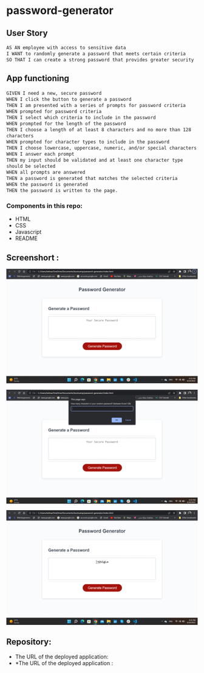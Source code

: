 # password-generator

## User Story

    AS AN employee with access to sensitive data
    I WANT to randomly generate a password that meets certain criteria
    SO THAT I can create a strong password that provides greater security



## App functioning

    GIVEN I need a new, secure password
    WHEN I click the button to generate a password
    THEN I am presented with a series of prompts for password criteria
    WHEN prompted for password criteria
    THEN I select which criteria to include in the password
    WHEN prompted for the length of the password
    THEN I choose a length of at least 8 characters and no more than 128 characters
    WHEN prompted for character types to include in the password
    THEN I choose lowercase, uppercase, numeric, and/or special characters
    WHEN I answer each prompt
    THEN my input should be validated and at least one character type should be selected
    WHEN all prompts are answered
    THEN a password is generated that matches the selected criteria
    WHEN the password is generated
    THEN the password is written to the page.
    
    
   ### Components in this repo:
  - HTML
  - CSS
  - Javascript
  - README

  ## Screenshort :
  ![](assets/images/Screenshot-1.png)

  ![](assets/images/Screenshot-2.png)

  ![](assets/images/Screenshot-3.png)
  
  
  ## Repository:
  * The URL of the deployed application:
  * *The URL of the deployed application :
  
  
